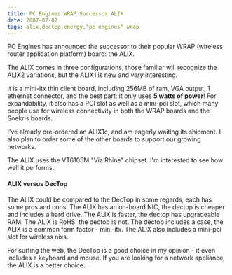 ```yaml
---
title: PC Engines WRAP Successor ALIX
date: 2007-07-02
tags: alix,dectop,energy,"pc engines",wrap
---
```

PC Engines has announced the successor to their popular WRAP (wireless router application platform) board: the ALIX.

The ALIX comes in three configurations, those familiar will recognize the ALIX2 variations, but the ALIX1 is new and <em>very</em> interesting.

It is a mini-itx thin client board, including 256MB of ram, VGA output, 1 ethernet connector, and the best part: it only uses <strong>5 watts of power</strong>! For expandability, it also has a PCI slot as well as a mini-pci slot, which many people use for wireless connectivity in both the WRAP boards and the Soekris boards.

I've already pre-ordered an ALIX1c, and am eagerly waiting its shipment. I also plan to order some of the other boards to support our growing networks.

The ALIX uses the VT6105M "Via Rhine" chipset. I'm interested to see how well it performs.

#### <strong>ALIX versus DecTop</strong>

The ALIX could be compared to the DecTop in some regards, each has some pros and cons. The ALIX has an on-board NIC, the dectop is cheaper and includes a hard drive. The ALIX is faster, the dectop has upgradeable RAM. The ALIX is RoHS, the dectop is not. The dectop includes a case, the ALIX is a common form factor - mini-itx. The ALIX also includes a mini-pci slot for wireless nixs.

For surfing the web, the DecTop is a good choice in my opinion - it even includes a keyboard and mouse. If you are looking for a network appliance, the ALIX is a better choice.


